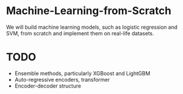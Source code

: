 # Machine-Learning-from-Scratch
We will build machine learning models, such as logistic regression and SVM, from scratch and implement them on real-life datasets.

# TODO

* Ensemble methods, particularly XGBoost and LightGBM
* Auto-regressive encoders, transformer
* Encoder-decoder structure

